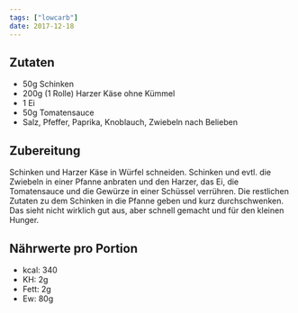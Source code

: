 ```yaml
---
tags: ["lowcarb"]
date: 2017-12-18
---
```


## Zutaten
- 50g Schinken
- 200g (1 Rolle) Harzer Käse ohne Kümmel
- 1 Ei
- 50g Tomatensauce
- Salz, Pfeffer, Paprika, Knoblauch, Zwiebeln nach Belieben

## Zubereitung
Schinken und Harzer Käse in Würfel schneiden.
Schinken und evtl. die Zwiebeln in einer Pfanne anbraten und den Harzer, das Ei, die Tomatensauce und die Gewürze in einer Schüssel verrühren.
Die restlichen Zutaten zu dem Schinken in die Pfanne geben und kurz durchschwenken.
Das sieht nicht wirklich gut aus, aber schnell gemacht und für den kleinen Hunger.

## Nährwerte pro Portion
- kcal: 340
- KH:     2g
- Fett:   2g
- Ew:    80g
